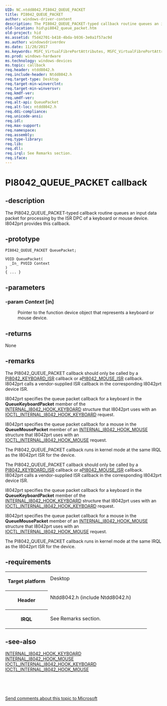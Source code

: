 ```yaml
---
UID: NC.ntdd8042.PI8042_QUEUE_PACKET
title: PI8042_QUEUE_PACKET
author: windows-driver-content
description: The PI8042_QUEUE_PACKET-typed callback routine queues an input data packet for processing by the ISR DPC of a keyboard or mouse device. I8042prt provides this callback.
old-location: hid\pi8042_queue_packet.htm
old-project: hid
ms.assetid: f5d42701-b418-4bda-b936-3e0a1f57ac9d
ms.author: windowsdriverdev
ms.date: 11/20/2017
ms.keywords: MSFC_VirtualFibrePortAttributes, MSFC_VirtualFibrePortAttributes, *PMSFC_VirtualFibrePortAttributes
ms.prod: windows-hardware
ms.technology: windows-devices
ms.topic: callback
req.header: ntdd8042.h
req.include-header: Ntdd8042.h
req.target-type: Desktop
req.target-min-winverclnt: 
req.target-min-winversvr: 
req.kmdf-ver: 
req.umdf-ver: 
req.alt-api: QueuePacket
req.alt-loc: ntdd8042.h
req.ddi-compliance: 
req.unicode-ansi: 
req.idl: 
req.max-support: 
req.namespace: 
req.assembly: 
req.type-library: 
req.lib: 
req.dll: 
req.irql: See Remarks section.
req.iface: 
---
```


# PI8042_QUEUE_PACKET callback



## -description
<p>The PI8042_QUEUE_PACKET-typed callback routine queues an input data packet for processing by the ISR DPC of a keyboard or mouse device. I8042prt provides this callback.</p>


## -prototype

````
PI8042_QUEUE_PACKET QueuePacket;

VOID QueuePacket(
  _In_ PVOID Context
)
{ ... }
````


## -parameters
<dl>

### -param <i>Context</i> [in]

<dd>
<p>Pointer to the function device object that represents a keyboard or mouse device.</p>
</dd>
</dl>

## -returns
<p>None</p>

## -remarks
<p>The PI8042_QUEUE_PACKET callback should only be called by a <a href="https://msdn.microsoft.com/library/windows/hardware/ff543248">PI8042_KEYBOARD_ISR</a> callback or a<a href="https://msdn.microsoft.com/library/windows/hardware/ff543252">PI8042_MOUSE_ISR</a> callback. I8042prt calls a vendor-supplied ISR callback in the corresponding I8042prt device ISR. </p>

<p>I8042prt specifies the queue packet callback for a keyboard in the <b>QueueKeyboardPacket</b> member of the <a href="https://msdn.microsoft.com/library/windows/hardware/ff541039">INTERNAL_I8042_HOOK_KEYBOARD</a> structure that I8042prt uses with an <a href="https://msdn.microsoft.com/library/windows/hardware/ff541238">IOCTL_INTERNAL_I8042_HOOK_KEYBOARD</a> request.</p>

<p>I8042prt specifies the queue packet callback for a mouse in the <b>QueueMousePacket</b> member of an <a href="https://msdn.microsoft.com/library/windows/hardware/ff541044">INTERNAL_I8042_HOOK_MOUSE</a> structure that I8042prt uses with an <a href="https://msdn.microsoft.com/library/windows/hardware/ff541242">IOCTL_INTERNAL_I8042_HOOK_MOUSE</a> request.</p>

<p>The PI8042_QUEUE_PACKET callback runs in kernel mode at the same IRQL as the I8042prt ISR for the device.</p>

<p>The PI8042_QUEUE_PACKET callback should only be called by a <a href="https://msdn.microsoft.com/library/windows/hardware/ff543248">PI8042_KEYBOARD_ISR</a> callback or a<a href="https://msdn.microsoft.com/library/windows/hardware/ff543252">PI8042_MOUSE_ISR</a> callback. I8042prt calls a vendor-supplied ISR callback in the corresponding I8042prt device ISR. </p>

<p>I8042prt specifies the queue packet callback for a keyboard in the <b>QueueKeyboardPacket</b> member of the <a href="https://msdn.microsoft.com/library/windows/hardware/ff541039">INTERNAL_I8042_HOOK_KEYBOARD</a> structure that I8042prt uses with an <a href="https://msdn.microsoft.com/library/windows/hardware/ff541238">IOCTL_INTERNAL_I8042_HOOK_KEYBOARD</a> request.</p>

<p>I8042prt specifies the queue packet callback for a mouse in the <b>QueueMousePacket</b> member of an <a href="https://msdn.microsoft.com/library/windows/hardware/ff541044">INTERNAL_I8042_HOOK_MOUSE</a> structure that I8042prt uses with an <a href="https://msdn.microsoft.com/library/windows/hardware/ff541242">IOCTL_INTERNAL_I8042_HOOK_MOUSE</a> request.</p>

<p>The PI8042_QUEUE_PACKET callback runs in kernel mode at the same IRQL as the I8042prt ISR for the device.</p>

## -requirements
<table>
<tr>
<th width="30%">
<p>Target platform</p>
</th>
<td width="70%">
<dl>
<dt>Desktop</dt>
</dl>
</td>
</tr>
<tr>
<th width="30%">
<p>Header</p>
</th>
<td width="70%">
<dl>
<dt>Ntdd8042.h (include Ntdd8042.h)</dt>
</dl>
</td>
</tr>
<tr>
<th width="30%">
<p>IRQL</p>
</th>
<td width="70%">
<p>See Remarks section.</p>
</td>
</tr>
</table>

## -see-also
<dl>
<dt>
<a href="https://msdn.microsoft.com/library/windows/hardware/ff541039">INTERNAL_I8042_HOOK_KEYBOARD</a>
</dt>
<dt>
<a href="https://msdn.microsoft.com/library/windows/hardware/ff541044">INTERNAL_I8042_HOOK_MOUSE</a>
</dt>
<dt>
<a href="https://msdn.microsoft.com/library/windows/hardware/ff541238">IOCTL_INTERNAL_I8042_HOOK_KEYBOARD</a>
</dt>
<dt>
<a href="https://msdn.microsoft.com/library/windows/hardware/ff541242">IOCTL_INTERNAL_I8042_HOOK_MOUSE</a>
</dt>
</dl>
<p> </p>
<p> </p>
<p><a href="mailto:wsddocfb@microsoft.com?subject=Documentation%20feedback [hid\hid]:%20PI8042_QUEUE_PACKET callback function%20 RELEASE:%20(11/20/2017)&amp;body=%0A%0APRIVACY STATEMENT%0A%0AWe use your feedback to improve the documentation. We don't use your email address for any other purpose, and we'll remove your email address from our system after the issue that you're reporting is fixed. While we're working to fix this issue, we might send you an email message to ask for more info. Later, we might also send you an email message to let you know that we've addressed your feedback.%0A%0AFor more info about Microsoft's privacy policy, see http://privacy.microsoft.com/en-us/default.aspx." title="Send comments about this topic to Microsoft">Send comments about this topic to Microsoft</a></p>

